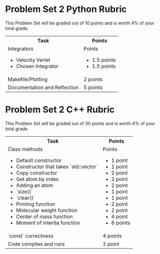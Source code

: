 # Problem Set 2 Python Rubric

This Problem Set will be graded out of 10 points and is worth 4% of your total grade.

<table width="100%">
    <tr>
        <th>
            Task
        </th>
        <th>
            Points
        </th>
    </tr>
    <tr>
        <td>
            Integrators
                <ul>
                    <li> Velocity Verlet
                    <li> Chosen Integrator
                </ul>
        </td>
        <td>
            Points
                <ul>
                    <li> 1.5 points
                    <li> 1.5 points
                </ul>
        </td>
    </tr>
    <tr>
    <td>
        Makefile/Plotting
    </td>
    <td>
        2 points
    </td>
    </tr>
    <tr>
    <td>
        Documentation and Reflection
    </td>
    <td>
        5 points
    </td>


</table>

# Problem Set 2 C++ Rubric

This Problem Set will be graded out of 30 points and is worth 4% of your total grade.

<table width="100%">
    <tr>
        <th>
            Task
        </th>
        <th>
            Points
        </th>
    </tr>
    <tr>
        <td>
            Class methods
                <ul>
                    <li> Default constructor
                    <li> Constructor that takes `std::vector`
                    <li> Copy constructor
                    <li> Get atom by index
                    <li> Adding an atom
                    <li> `size()`
                    <li> `clear()`
                    <li> Printing function
                    <li> Molecular weight function
                    <li> Center of mass function
                    <li> Moment of intertia function
                </ul>
        </td>
        <td>
            Points
                <ul>
                    <li> 1 point
                    <li> 1 point
                    <li> 2 point
                    <li> 2 point
                    <li> 2 point
                    <li> 1 point
                    <li> 1 point
                    <li> 2 point
                    <li> 2 point
                    <li> 4 point
                    <li> 6 points
                </ul>
        </td>
    </tr>
    <tr>
    <td>
        `const` correctness
    </td>
    <td>
        4 points
    </td>
    </tr>
    <tr>
    <td>
        Code compiles and runs
    </td>
    <td>
        2 point
    </td>


</table>
